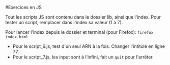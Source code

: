 #Exercices en JS

Tout les scripts JS sont contenu dans le dossier lib, ainsi que l'index.
Pour tester un script, remplacer dans l'index sa valeur (1 à 7).

Pour lancer l'index depuis le dossier et terminal (pour Firefox):
`firefox index.html`

* Pour le script_6.js, test d'un seul ARN à la fois. Changer l'intitulé en ligne 77.
* Pour le script_7.js, les input sont à l'infini, fait un `quit` pour l'arrêter.
